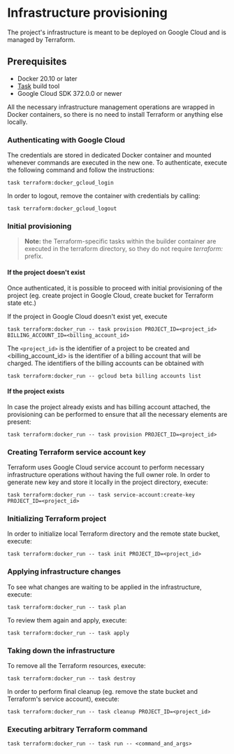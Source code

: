 # Infrastructure provisioning

The project's infrastructure is meant to be deployed on Google Cloud and is managed by Terraform.

## Prerequisites

* Docker 20.10 or later
* [Task](https://taskfile.dev/) build tool
* Google Cloud SDK 372.0.0 or newer

All the necessary infrastructure management operations are wrapped in Docker containers,
so there is no need to install Terraform or anything else locally.

### Authenticating with Google Cloud

The credentials are stored in dedicated Docker container and mounted whenever commands are executed in the new one.
To authenticate, execute the following command and follow the instructions:

```shell
task terraform:docker_gcloud_login
```

In order to logout, remove the container with credentials by calling:

```shell
task terraform:docker_gcloud_logout
```

### Initial provisioning

> **Note:** the Terraform-specific tasks within the builder container are executed in the terraform directory,
> so they do not require *terraform:* prefix.

#### If the project doesn't exist

Once authenticated, it is possible to proceed with initial provisioning of the project 
(eg. create project in Google Cloud, create bucket for Terraform state etc.)

If the project in Google Cloud doesn't exist yet, execute

```shell
task terraform:docker_run -- task provision PROJECT_ID=<project_id> BILLING_ACCOUNT_ID=<billing_account_id>
```

The `<project_id>` is the identifier of a project to be created 
and <billing_account_id> is the identifier of a billing account that will be charged.
The identifiers of the billing accounts can be obtained with

```shell
task terraform:docker_run -- gcloud beta billing accounts list
```

#### If the project exists

In case the project already exists and has billing account attached, the provisioning can be performed
to ensure that all the necessary elements are present:

```shell
task terraform:docker_run -- task provision PROJECT_ID=<project_id>
```

### Creating Terraform service account key

Terraform uses Google Cloud service account to perform necessary infrastructure operations 
without having the full owner role.
In order to generate new key and store it locally in the project directory, execute:

```shell
task terraform:docker_run -- task service-account:create-key PROJECT_ID=<project_id>
```

### Initializing Terraform project

In order to initialize local Terraform directory and the remote state bucket, execute:

```shell
task terraform:docker_run -- task init PROJECT_ID=<project_id>
```

### Applying infrastructure changes

To see what changes are waiting to be applied in the infrastructure, execute:

```shell
task terraform:docker_run -- task plan
```

To review them again and apply, execute:

```shell
task terraform:docker_run -- task apply
```

### Taking down the infrastructure

To remove all the Terraform resources, execute:

```shell
task terraform:docker_run -- task destroy
```

In order to perform final cleanup (eg. remove the state bucket and Terraform's service account),
execute:

```shell
task terraform:docker_run -- task cleanup PROJECT_ID=<project_id>
```

### Executing arbitrary Terraform command

```shell
task terraform:docker_run -- task run -- <command_and_args>
```
